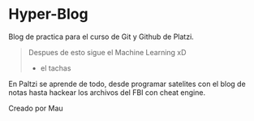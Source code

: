 # Hyper-Blog
Blog de practica para el curso de Git y Github de Platzi.
>Despues de esto sigue el Machine Learning xD
> - el tachas

En Paltzi se aprende de todo, desde programar satelites con el blog de notas hasta hackear los archivos del FBI con cheat engine.

Creado por Mau
